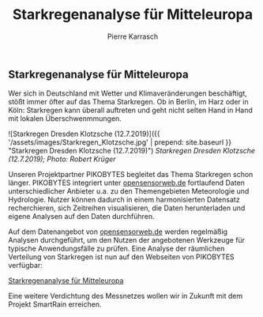﻿---
layout: post
title: Starkregenanalyse für Mitteleuropa
image_banner: heavy_rain_banner.png
image_thumb: heavy_rain_thumb.png
author: Pierre Karrasch
summary: Starkregen erklärt auf Basis von 1,3 Milliarden Messwerten...
---

## Starkregenanalyse für Mitteleuropa

Wer sich in Deutschland mit Wetter und Klimaveränderungen beschäftigt, stößt immer öfter auf das Thema Starkregen. Ob in Berlin, im Harz oder in Köln: Starkregen kann überall auftreten und geht nicht selten Hand in Hand mit lokalen Überschwenmmungen.

 ![Starkregen Dresden Klotzsche (12.7.2019)]({{ '/assets/images/Starkregen_Klotzsche.jpg' | prepend: site.baseurl }} "Starkregen Dresden Klotzsche (12.7.2019)")
*Starkregen Dresden Klotzsche (12.7.2019); Photo: Robert Krüger*

Unseren Projektpartner PIKOBYTES begleitet das Thema Starkregen schon länger. PIKOBYTES integriert unter [opensensorweb.de](https://www.opensensorweb.de "opensensorweb.de") fortlaufend Daten unterschiedlicher Anbieter u.a. zu den Themengebieten Meteorologie und Hydrologie. Nutzer können dadurch in einem harmonisierten Datensatz recherchieren, sich Zeitreihen visualisieren, die Daten herunterladen und eigene Analysen auf den Daten durchführen.

Auf dem Datenangebot von  [opensensorweb.de](https://www.opensensorweb.de "opensensorweb.de") werden regelmäßig  Analysen durchgeführt, um den Nutzen der angebotenen Werkzeuge für typische Anwendungsfälle zu prüfen. Eine Analyse der räumlichen Verteilung von Starkregen ist nun auf den Webseiten von PIKOBYTES verfügbar:

[Starkregenanalyse für Mitteleuropa](https://pikobytes.de/2019/02/18/analytics-heavy-rain.html "Starkregenanalyse für Mitteleuropa")

Eine weitere Verdichtung des Messnetzes wollen wir in Zukunft mit dem Projekt SmartRain erreichen.








